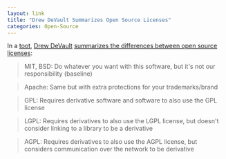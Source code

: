 ```yaml
---
layout: link
title: "Drew DeVault Summarizes Open Source Licenses"
categories: Open-Source
---
```


In a [toot](https://en.wikipedia.org/wiki/Mastodon_(software)), [Drew DeVault](https://drewdevault.com/) [summarizes the differences between open source licenses](https://cmpwn.com/@sir/102198913104727192):

> MIT, BSD: Do whatever you want with this software, but it's not our responsibility (baseline)

> Apache: Same but with extra protections for your trademarks/brand

> GPL: Requires derivative software and software to also use the GPL license

> LGPL: Requires derivatives to also use the LGPL license, but doesn't consider linking to a library to be a derivative

> AGPL: Requires derivatives to also use the AGPL license, but considers communication over the network to be derivative

